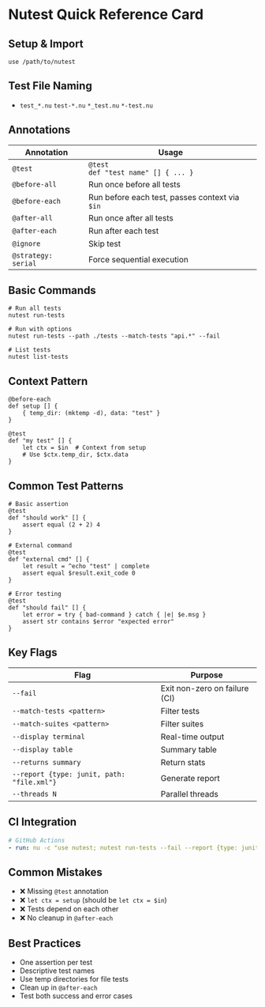 # Nutest Quick Reference Card

## Setup & Import
```nushell
use /path/to/nutest
```

## Test File Naming
- `test_*.nu` `test-*.nu` `*_test.nu` `*-test.nu`

## Annotations
| Annotation | Usage |
|------------|-------|
| `@test` | `@test`<br>`def "test name" [] { ... }` |
| `@before-all` | Run once before all tests |
| `@before-each` | Run before each test, passes context via `$in` |
| `@after-all` | Run once after all tests |
| `@after-each` | Run after each test |
| `@ignore` | Skip test |
| `@strategy: serial` | Force sequential execution |

## Basic Commands
```nushell
# Run all tests
nutest run-tests

# Run with options
nutest run-tests --path ./tests --match-tests "api.*" --fail

# List tests
nutest list-tests
```

## Context Pattern
```nushell
@before-each
def setup [] {
    { temp_dir: (mktemp -d), data: "test" }
}

@test
def "my test" [] {
    let ctx = $in  # Context from setup
    # Use $ctx.temp_dir, $ctx.data
}
```

## Common Test Patterns
```nushell
# Basic assertion
@test
def "should work" [] {
    assert equal (2 + 2) 4
}

# External command
@test
def "external cmd" [] {
    let result = ^echo "test" | complete
    assert equal $result.exit_code 0
}

# Error testing
@test
def "should fail" [] {
    let error = try { bad-command } catch { |e| $e.msg }
    assert str contains $error "expected error"
}
```

## Key Flags
| Flag | Purpose |
|------|---------|
| `--fail` | Exit non-zero on failure (CI) |
| `--match-tests <pattern>` | Filter tests |
| `--match-suites <pattern>` | Filter suites |
| `--display terminal` | Real-time output |
| `--display table` | Summary table |
| `--returns summary` | Return stats |
| `--report {type: junit, path: "file.xml"}` | Generate report |
| `--threads N` | Parallel threads |

## CI Integration
```yaml
# GitHub Actions
- run: nu -c "use nutest; nutest run-tests --fail --report {type: junit, path: results.xml}"
```

## Common Mistakes
- ❌ Missing `@test` annotation
- ❌ `let ctx = setup` (should be `let ctx = $in`)
- ❌ Tests depend on each other
- ❌ No cleanup in `@after-each`

## Best Practices
- One assertion per test
- Descriptive test names
- Use temp directories for file tests
- Clean up in `@after-each`
- Test both success and error cases